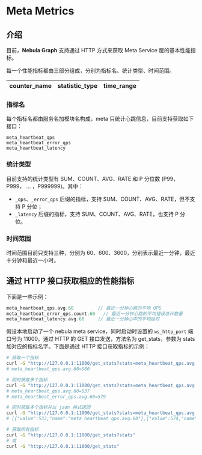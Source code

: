 # Meta Metrics

## 介绍

目前，**Nebula Graph** 支持通过 HTTP 方式来获取 Meta Service 层的基本性能指标。

每一个性能指标都由三部分组成，分别为指标名、统计类型、时间范围。

| counter\_name | statistic\_type | time_range |
| ----  |  ----|-------|

### 指标名

每个指标名都由服务名加模块名构成，meta 只统计心跳信息，目前支持获取如下接口：

```text
meta_heartbeat_qps
meta_heartbeat_error_qps
meta_heartbeat_latency
```

### 统计类型

目前支持的统计类型有 SUM、COUNT、AVG、RATE 和 P 分位数 (P99，P999， ... ，P999999)。其中：

- `_qps`、`_error_qps` 后缀的指标，支持 SUM、COUNT、AVG、RATE，但不支持 P 分位；
- `_latency` 后缀的指标，支持 SUM、COUNT、AVG、RATE，也支持 P 分位。

### 时间范围

时间范围目前只支持三种，分别为 60、600、3600，分别表示最近一分钟，最近十分钟和最近一小时。

## 通过 HTTP 接口获取相应的性能指标

下面是一些示例：

```cpp
meta_heartbeat_qps.avg.60         // 最近一分钟心跳的平均 QPS
meta_heartbeat_error_qps.count.60   // 最近一分钟心跳的平均错误总计数量
meta_heartbeat_latency.avg.60     // 最近一分钟心中的平均延时
```

假设本地启动了一个 nebula meta service，同时启动时设置的 `ws_http_port` 端口号为 11000。通过 HTTP 的 GET 接口发送，方法名为 get_stats，参数为 stats 加对应的指标名字。下面是通过 HTTP 接口获取指标的示例：

```bash
# 获取一个指标
curl -G "http://127.0.0.1:11000/get_stats?stats=meta_heartbeat_qps.avg.60"
# meta_heartbeat_qps.avg.60=580

# 同时获取多个指标
curl -G "http://127.0.0.1:11000/get_stats?stats=meta_heartbeat_qps.avg.60,meta_heartbeat_error_qps.avg.60"
# meta_heartbeat_qps.avg.60=537
# meta_heartbeat_error_qps.avg.60=579

# 同时获取多个指标并以 json 格式返回
curl -G "http://127.0.0.1:11000/get_stats?stats=meta_heartbeat_qps.avg.60,meta_heartbeat_error_qps.avg.60&returnjson"
# [{"value":533,"name":"meta_heartbeat_qps.avg.60"},{"value":574,"name":"meta_heartbeat_error_qps.avg.60"}]

# 获取所有指标
curl -G "http://127.0.0.1:11000/get_stats?stats"
# 或
curl -G "http://127.0.0.1:11000/get_stats"
```
